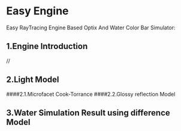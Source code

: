 # Easy Engine
Easy RayTracing Engine Based Optix And Water Color Bar Simulator:

## 1.Engine Introduction
//

## 2.Light Model
####2.1.Microfacet Cook-Torrance
####2.2.Glossy reflection Model

## 3.Water Simulation Result using difference Model